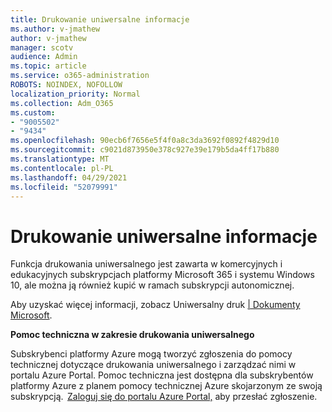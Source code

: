 ```yaml
---
title: Drukowanie uniwersalne informacje
ms.author: v-jmathew
author: v-jmathew
manager: scotv
audience: Admin
ms.topic: article
ms.service: o365-administration
ROBOTS: NOINDEX, NOFOLLOW
localization_priority: Normal
ms.collection: Adm_O365
ms.custom:
- "9005502"
- "9434"
ms.openlocfilehash: 90ecb6f7656e5f4f0a8c3da3692f0892f4829d10
ms.sourcegitcommit: c9021d873950e378c927e39e179b5da4ff17b880
ms.translationtype: MT
ms.contentlocale: pl-PL
ms.lasthandoff: 04/29/2021
ms.locfileid: "52079991"
---
```

# <a name="about-universal-print"></a>Drukowanie uniwersalne informacje

Funkcja drukowania uniwersalnego jest zawarta w komercyjnych i edukacyjnych subskrypcjach platformy Microsoft 365 i systemu Windows 10, ale można ją również kupić w ramach subskrypcji autonomicznej.

Aby uzyskać więcej informacji, zobacz Uniwersalny druk [| Dokumenty Microsoft](https://docs.microsoft.com/universal-print/fundamentals/universal-print-license).

**Pomoc techniczna w zakresie drukowania uniwersalnego**

Subskrybenci platformy Azure mogą tworzyć zgłoszenia do pomocy technicznej dotyczące drukowania uniwersalnego i zarządzać nimi w portalu Azure Portal. Pomoc techniczna jest dostępna dla subskrybentów platformy Azure z planem pomocy technicznej Azure skojarzonym ze swoją subskrypcją.  [Zaloguj się do portalu Azure Portal,](https://ms.portal.azure.com/#blade/Microsoft_Azure_Support/HelpAndSupportBlade/newsupportrequest) aby przesłać zgłoszenie.